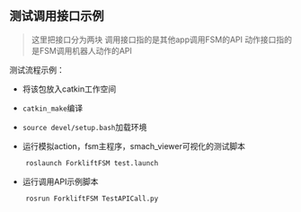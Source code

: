 ## 测试调用接口示例

> 这里把接口分为两块
> 调用接口指的是其他app调用FSM的API
> 动作接口指的是FSM调用机器人动作的API

测试流程示例：

* 将该包放入catkin工作空间
* `catkin_make`编译
* `source devel/setup.bash`加载环境


* 运行模拟action，fsm主程序，smach_viewer可视化的测试脚本

```bash
    roslaunch ForkliftFSM test.launch
```
* 运行调用API示例脚本

```bash
    rosrun ForkliftFSM TestAPICall.py
```


